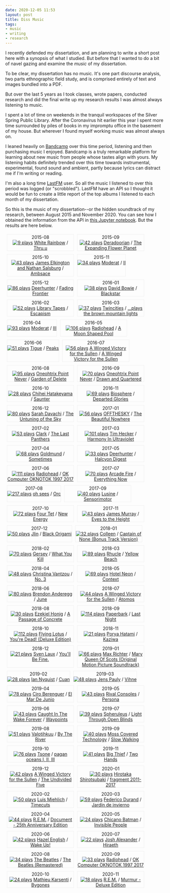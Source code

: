 ```yaml
---
date: 2020-12-05 11:53
layout: post
title: Diss Music
tags:
- music
- writing
- research
---
```


I recently defended my dissertation, and am planning to write a short post here with a synopsis of what I studied. But before that I wanted to do a bit of navel gazing and examine the *music* of my dissertation.

To be clear, my dissertation has no music. It's one part discourse analysis, two parts ethnographic field study, and is comprised entirely of text and images bundled into a PDF.

But over the last 5 years as I took classes, wrote papers, conducted research and did the final write up my research results I was almost always listening to music.

I spent a lot of time on weekends in the tranquil workspaces of the Silver Spring Public Library. After the Coronavirus hit earlier this year I spent more time surrounded by piles of books in my impromptu office in the basement of my house. But wherever I found myself working music was almost always on. 

I leaned heavily on [Bandcamp](https://bandcamp.com/edsu) over this time period, listening and then purchasing music I enjoyed. Bandcamp is a truly remarkable platform for learning about new music from people whose tastes align with yours. My listening habits definitely trended over this time towards instrumental, experimental, found sound and ambient, partly because lyrics can distract me if I'm writing or reading.

I'm also a long time [LastFM](https://www.last.fm/user/inkdroid) user. So all the music I listened to over this period was logged (or "scrobbled"). LastFM have an API so I thought it would be fun to create a little report of the top albums I listened to each month of my dissertation.

So this is the music of my dissertation--or the hidden soundtrack of my research, between August 2015 and November 2020. You can see how I obtained the information from the API in [this Jupyter notebook](https://github.com/edsu/notebooks/blob/master/LastFM%20Dissertation%20Highlights.ipynb). But the results are here below. 

<style>

  .albums {
    display: flex;
    flex-wrap: wrap;
  }

  .album {
    margin: 5px;
    max-width :210px;
    text-align: center;
    border: thin solid #eee;
  }

  .album img {
    max-width: 200px;
  }

</style>

<div class="albums">

<div class="album">
  2015-08 <br>
  <a href="https://www.last.fm/music/White%20Rainbow/Thru.u"><img title="9 plays" src="https://lastfm.freetls.fastly.net/i/u/300x300/f6bb2145b3bc42e1c2b74901588128d0.jpg"></a>
  <a href="https://www.last.fm/music/White%20Rainbow">White Rainbow</a> / 
  <a href="https://www.last.fm/music/White%20Rainbow/Thru.u">Thru.u</a>
</div>
    

<div class="album">
  2015-09 <br>
  <a href="https://www.last.fm/music/Deradoorian/The%20Expanding%20Flower%20Planet"><img title="42 plays" src="https://lastfm.freetls.fastly.net/i/u/300x300/a70a7c51328c38ad9d3fba9d3838fdd6.png"></a>
  <a href="https://www.last.fm/music/Deradoorian">Deradoorian</a> / 
  <a href="https://www.last.fm/music/Deradoorian/The%20Expanding%20Flower%20Planet">The Expanding Flower Planet</a>
</div>
    

<div class="album">
  2015-10 <br>
  <a href="https://www.last.fm/music/James%20Elkington%20and%20Nathan%20Salsburg/Ambsace"><img title="43 plays" src="https://lastfm.freetls.fastly.net/i/u/300x300/2a96cbd8b46e442fc41c2b86b821562f.png"></a>
  <a href="https://www.last.fm/music/James%20Elkington%20and%20Nathan%20Salsburg">James Elkington and Nathan Salsburg</a> / 
  <a href="https://www.last.fm/music/James%20Elkington%20and%20Nathan%20Salsburg/Ambsace">Ambsace</a>
</div>
    

<div class="album">
  2015-11 <br>
  <a href="https://www.last.fm/music/Moderat/II"><img title="34 plays" src="https://lastfm.freetls.fastly.net/i/u/300x300/73d59ac1474c4eef8de77a6c28b09298.jpg"></a>
  <a href="https://www.last.fm/music/Moderat">Moderat</a> / 
  <a href="https://www.last.fm/music/Moderat/II">II</a>
</div>
    

<div class="album">
  2015-12 <br>
  <a href="https://www.last.fm/music/Deerhunter/Fading%20Frontier"><img title="86 plays" src="https://lastfm.freetls.fastly.net/i/u/300x300/c937ae1086151af378a7a46d0d216f06.jpg"></a>
  <a href="https://www.last.fm/music/Deerhunter">Deerhunter</a> / 
  <a href="https://www.last.fm/music/Deerhunter/Fading%20Frontier">Fading Frontier</a>
</div>
    

<div class="album">
  2016-01 <br>
  <a href="https://www.last.fm/music/David%20Bowie/Blackstar"><img title="38 plays" src="https://lastfm.freetls.fastly.net/i/u/300x300/a63919a5f152e8242b735b022ded451d.png"></a>
  <a href="https://www.last.fm/music/David%20Bowie">David Bowie</a> / 
  <a href="https://www.last.fm/music/David%20Bowie/Blackstar">Blackstar</a>
</div>
    

<div class="album">
  2016-02 <br>
  <a href="https://www.last.fm/music/Library%20Tapes/Escapism"><img title="52 plays" src="https://lastfm.freetls.fastly.net/i/u/300x300/1f0d52b60857ef7234045b38afe789cd.jpg"></a>
  <a href="https://www.last.fm/music/Library%20Tapes">Library Tapes</a> / 
  <a href="https://www.last.fm/music/Library%20Tapes/Escapism">Escapism</a>
</div>
    

<div class="album">
  2016-03 <br>
  <a href="https://www.last.fm/music/Twincities/...plays%20the%20brown%20mountain%20lights"><img title="37 plays" src="https://lastfm.freetls.fastly.net/i/u/300x300/d455e38f8d0693d19fc46b4089f99b38.jpg"></a>
  <a href="https://www.last.fm/music/Twincities">Twincities</a> / 
  <a href="https://www.last.fm/music/Twincities/...plays%20the%20brown%20mountain%20lights">...plays the brown mountain lights</a>
</div>
    

<div class="album">
  2016-04 <br>
  <a href="https://www.last.fm/music/Moderat/III"><img title="93 plays" src="https://lastfm.freetls.fastly.net/i/u/300x300/a64f4b34a81c302586f0548461631a30.jpg"></a>
  <a href="https://www.last.fm/music/Moderat">Moderat</a> / 
  <a href="https://www.last.fm/music/Moderat/III">III</a>
</div>
    

<div class="album">
  2016-05 <br>
  <a href="https://www.last.fm/music/Radiohead/A%20Moon%20Shaped%20Pool"><img title="106 plays" src="https://lastfm.freetls.fastly.net/i/u/300x300/267decde8626b1263f0e3fcb3f43bc4a.png"></a>
  <a href="https://www.last.fm/music/Radiohead">Radiohead</a> / 
  <a href="https://www.last.fm/music/Radiohead/A%20Moon%20Shaped%20Pool">A Moon Shaped Pool</a>
</div>
    

<div class="album">
  2016-06 <br>
  <a href="https://www.last.fm/music/Tigue/Peaks"><img title="51 plays" src="https://lastfm.freetls.fastly.net/i/u/300x300/89e885d248982238d2ae062e99f36029.jpg"></a>
  <a href="https://www.last.fm/music/Tigue">Tigue</a> / 
  <a href="https://www.last.fm/music/Tigue/Peaks">Peaks</a>
</div>
    

<div class="album">
  2016-07 <br>
  <a href="https://www.last.fm/music/A%20Winged%20Victory%20for%20the%20Sullen/A%20Winged%20Victory%20for%20the%20Sullen"><img title="56 plays" src="https://lastfm.freetls.fastly.net/i/u/300x300/bcbbdcc69b734524a46beaba65fec213.png"></a>
  <a href="https://www.last.fm/music/A%20Winged%20Victory%20for%20the%20Sullen">A Winged Victory for the Sullen</a> / 
  <a href="https://www.last.fm/music/A%20Winged%20Victory%20for%20the%20Sullen/A%20Winged%20Victory%20for%20the%20Sullen">A Winged Victory for the Sullen</a>
</div>
    

<div class="album">
  2016-08 <br>
  <a href="https://www.last.fm/music/Oneohtrix%20Point%20Never/Garden%20of%20Delete"><img title="95 plays" src="https://lastfm.freetls.fastly.net/i/u/300x300/de7d7c51db35c41f1bfa479de73b08a8.jpg"></a>
  <a href="https://www.last.fm/music/Oneohtrix%20Point%20Never">Oneohtrix Point Never</a> / 
  <a href="https://www.last.fm/music/Oneohtrix%20Point%20Never/Garden%20of%20Delete">Garden of Delete</a>
</div>
    

<div class="album">
  2016-09 <br>
  <a href="https://www.last.fm/music/Oneohtrix%20Point%20Never/Drawn%20and%20Quartered"><img title="70 plays" src="https://lastfm.freetls.fastly.net/i/u/300x300/77f40cb669a74e7889eee64b7eda94d6.png"></a>
  <a href="https://www.last.fm/music/Oneohtrix%20Point%20Never">Oneohtrix Point Never</a> / 
  <a href="https://www.last.fm/music/Oneohtrix%20Point%20Never/Drawn%20and%20Quartered">Drawn and Quartered</a>
</div>
    

<div class="album">
  2016-10 <br>
  <a href="https://www.last.fm/music/Chihei%20Hatakeyama/Saunter"><img title="28 plays" src="https://lastfm.freetls.fastly.net/i/u/300x300/d084f3c46bd44ab3852feb101976012c.jpg"></a>
  <a href="https://www.last.fm/music/Chihei%20Hatakeyama">Chihei Hatakeyama</a> / 
  <a href="https://www.last.fm/music/Chihei%20Hatakeyama/Saunter">Saunter</a>
</div>
    

<div class="album">
  2016-11 <br>
  <a href="https://www.last.fm/music/Biosphere/Departed%20Glories"><img title="69 plays" src="https://lastfm.freetls.fastly.net/i/u/300x300/0e3aabf17fb19af137b42330b8b827c6.jpg"></a>
  <a href="https://www.last.fm/music/Biosphere">Biosphere</a> / 
  <a href="https://www.last.fm/music/Biosphere/Departed%20Glories">Departed Glories</a>
</div>
    

<div class="album">
  2016-12 <br>
  <a href="https://www.last.fm/music/Sarah%20Davachi/The%20Untuning%20of%20the%20Sky"><img title="80 plays" src="https://lastfm.freetls.fastly.net/i/u/300x300/53ef93cbdcf35475f0fb352d0bb1b9a9.png"></a>
  <a href="https://www.last.fm/music/Sarah%20Davachi">Sarah Davachi</a> / 
  <a href="https://www.last.fm/music/Sarah%20Davachi/The%20Untuning%20of%20the%20Sky">The Untuning of the Sky</a>
</div>
    

<div class="album">
  2017-01 <br>
  <a href="https://www.last.fm/music/OFFTHESKY/The%20Beautiful%20Nowhere"><img title="56 plays" src="https://lastfm.freetls.fastly.net/i/u/300x300/07d99215e23e47b2b1bbdb5f42a10afc.jpg"></a>
  <a href="https://www.last.fm/music/OFFTHESKY">OFFTHESKY</a> / 
  <a href="https://www.last.fm/music/OFFTHESKY/The%20Beautiful%20Nowhere">The Beautiful Nowhere</a>
</div>
    

<div class="album">
  2017-02 <br>
  <a href="https://www.last.fm/music/Clark/The%20Last%20Panthers"><img title="53 plays" src="https://lastfm.freetls.fastly.net/i/u/300x300/b790272050c419992bcb7d69567e88de.jpg"></a>
  <a href="https://www.last.fm/music/Clark">Clark</a> / 
  <a href="https://www.last.fm/music/Clark/The%20Last%20Panthers">The Last Panthers</a>
</div>
    

<div class="album">
  2017-03 <br>
  <a href="https://www.last.fm/music/Tim%20Hecker/Harmony%20In%20Ultraviolet"><img title="101 plays" src="https://lastfm.freetls.fastly.net/i/u/300x300/6c385c74cbff4e28ae6d8d0a406d845b.png"></a>
  <a href="https://www.last.fm/music/Tim%20Hecker">Tim Hecker</a> / 
  <a href="https://www.last.fm/music/Tim%20Hecker/Harmony%20In%20Ultraviolet">Harmony In Ultraviolet</a>
</div>
    

<div class="album">
  2017-04 <br>
  <a href="https://www.last.fm/music/Goldmund/Sometimes"><img title="68 plays" src="https://lastfm.freetls.fastly.net/i/u/300x300/ac8a5e157cd3b593fbda7ec19377521d.jpg"></a>
  <a href="https://www.last.fm/music/Goldmund">Goldmund</a> / 
  <a href="https://www.last.fm/music/Goldmund/Sometimes">Sometimes</a>
</div>
    

<div class="album">
  2017-05 <br>
  <a href="https://www.last.fm/music/Deerhunter/Halcyon%20Digest"><img title="33 plays" src="https://lastfm.freetls.fastly.net/i/u/300x300/70a35c54fb2d4b75b0febce9614ccf6d.png"></a>
  <a href="https://www.last.fm/music/Deerhunter">Deerhunter</a> / 
  <a href="https://www.last.fm/music/Deerhunter/Halcyon%20Digest">Halcyon Digest</a>
</div>
    

<div class="album">
  2017-06 <br>
  <a href="https://www.last.fm/music/Radiohead/OK%20Computer%20OKNOTOK%201997%202017"><img title="111 plays" src="https://lastfm.freetls.fastly.net/i/u/300x300/51214507c81379cd2ae8a0d77f1e0f29.jpg"></a>
  <a href="https://www.last.fm/music/Radiohead">Radiohead</a> / 
  <a href="https://www.last.fm/music/Radiohead/OK%20Computer%20OKNOTOK%201997%202017">OK Computer OKNOTOK 1997 2017</a>
</div>
    

<div class="album">
  2017-07 <br>
  <a href="https://www.last.fm/music/Arcade%20Fire/Everything%20Now"><img title="70 plays" src="https://lastfm.freetls.fastly.net/i/u/300x300/d344ad55c902ed4a74794b0f342aef05.png"></a>
  <a href="https://www.last.fm/music/Arcade%20Fire">Arcade Fire</a> / 
  <a href="https://www.last.fm/music/Arcade%20Fire/Everything%20Now">Everything Now</a>
</div>
    

<div class="album">
  2017-08 <br>
  <a href="https://www.last.fm/music/oh%20sees/Orc"><img title="217 plays" src="https://lastfm.freetls.fastly.net/i/u/300x300/f30d09d4cb617cc666b7d425a2784c6b.jpg"></a>
  <a href="https://www.last.fm/music/oh%20sees">oh sees</a> / 
  <a href="https://www.last.fm/music/oh%20sees/Orc">Orc</a>
</div>
    

<div class="album">
  2017-09 <br>
  <a href="https://www.last.fm/music/Lusine/Sensorimotor"><img title="40 plays" src="https://lastfm.freetls.fastly.net/i/u/300x300/26a16d5ac40824920b7476f4f72b5928.jpg"></a>
  <a href="https://www.last.fm/music/Lusine">Lusine</a> / 
  <a href="https://www.last.fm/music/Lusine/Sensorimotor">Sensorimotor</a>
</div>
    

<div class="album">
  2017-10 <br>
  <a href="https://www.last.fm/music/Four%20Tet/New%20Energy"><img title="72 plays" src="https://lastfm.freetls.fastly.net/i/u/300x300/fafa8a0e7e903e35fe4062435e9dd8a3.jpg"></a>
  <a href="https://www.last.fm/music/Four%20Tet">Four Tet</a> / 
  <a href="https://www.last.fm/music/Four%20Tet/New%20Energy">New Energy</a>
</div>
    

<div class="album">
  2017-11 <br>
  <a href="https://www.last.fm/music/James%20Murray/Eyes%20to%20the%20Height"><img title="43 plays" src="https://lastfm.freetls.fastly.net/i/u/300x300/62d51bcefb5c57a9966fdd0f1d03146a.jpg"></a>
  <a href="https://www.last.fm/music/James%20Murray">James Murray</a> / 
  <a href="https://www.last.fm/music/James%20Murray/Eyes%20to%20the%20Height">Eyes to the Height</a>
</div>
    

<div class="album">
  2017-12 <br>
  <a href="https://www.last.fm/music/Jlin/Black%20Origami"><img title="50 plays" src="https://lastfm.freetls.fastly.net/i/u/300x300/f253907711a2300c91361e2361b777e4.jpg"></a>
  <a href="https://www.last.fm/music/Jlin">Jlin</a> / 
  <a href="https://www.last.fm/music/Jlin/Black%20Origami">Black Origami</a>
</div>
    

<div class="album">
  2018-01 <br>
  <a href="https://www.last.fm/music/Colleen/Captain%20of%20None%20%28Bonus%20Track%20Version%29"><img title="32 plays" src="https://lastfm.freetls.fastly.net/i/u/300x300/e5593d0370da2f51a264d6927a610b23.jpg"></a>
  <a href="https://www.last.fm/music/Colleen">Colleen</a> / 
  <a href="https://www.last.fm/music/Colleen/Captain%20of%20None%20%28Bonus%20Track%20Version%29">Captain of None (Bonus Track Version)</a>
</div>
    

<div class="album">
  2018-02 <br>
  <a href="https://www.last.fm/music/Gersey/What%20You%20Kill"><img title="70 plays" src="https://lastfm.freetls.fastly.net/i/u/300x300/59c3740edd1192009c6a6fcf2aad3935.jpg"></a>
  <a href="https://www.last.fm/music/Gersey">Gersey</a> / 
  <a href="https://www.last.fm/music/Gersey/What%20You%20Kill">What You Kill</a>
</div>
    

<div class="album">
  2018-03 <br>
  <a href="https://www.last.fm/music/Rhucle/Yellow%20Beach"><img title="89 plays" src="https://lastfm.freetls.fastly.net/i/u/300x300/809a4bbd0e8a0837c13127dcd210ca03.jpg"></a>
  <a href="https://www.last.fm/music/Rhucle">Rhucle</a> / 
  <a href="https://www.last.fm/music/Rhucle/Yellow%20Beach">Yellow Beach</a>
</div>
    

<div class="album">
  2018-04 <br>
  <a href="https://www.last.fm/music/Christina%20Vantzou/No.%203"><img title="48 plays" src="https://lastfm.freetls.fastly.net/i/u/300x300/0ef11c5f3b75faf9e0b1bee737d7a006.jpg"></a>
  <a href="https://www.last.fm/music/Christina%20Vantzou">Christina Vantzou</a> / 
  <a href="https://www.last.fm/music/Christina%20Vantzou/No.%203">No. 3</a>
</div>
    

<div class="album">
  2018-05 <br>
  <a href="https://www.last.fm/music/Hotel%20Neon/Context"><img title="69 plays" src="https://lastfm.freetls.fastly.net/i/u/300x300/627482a4a8a0c9c9677e5311cba488c0.jpg"></a>
  <a href="https://www.last.fm/music/Hotel%20Neon">Hotel Neon</a> / 
  <a href="https://www.last.fm/music/Hotel%20Neon/Context">Context</a>
</div>
    

<div class="album">
  2018-06 <br>
  <a href="https://www.last.fm/music/Brendon%20Anderegg/June"><img title="80 plays" src="https://lastfm.freetls.fastly.net/i/u/300x300/37d2f34b71fbbca2288c73366d40564d.jpg"></a>
  <a href="https://www.last.fm/music/Brendon%20Anderegg">Brendon Anderegg</a> / 
  <a href="https://www.last.fm/music/Brendon%20Anderegg/June">June</a>
</div>
    

<div class="album">
  2018-07 <br>
  <a href="https://www.last.fm/music/A%20Winged%20Victory%20for%20the%20Sullen/Atomos"><img title="44 plays" src="https://lastfm.freetls.fastly.net/i/u/300x300/773187dce97148fbc8f217a196cdad54.png"></a>
  <a href="https://www.last.fm/music/A%20Winged%20Victory%20for%20the%20Sullen">A Winged Victory for the Sullen</a> / 
  <a href="https://www.last.fm/music/A%20Winged%20Victory%20for%20the%20Sullen/Atomos">Atomos</a>
</div>
    

<div class="album">
  2018-08 <br>
  <a href="https://www.last.fm/music/Ezekiel%20Honig/A%20Passage%20of%20Concrete"><img title="30 plays" src="https://lastfm.freetls.fastly.net/i/u/300x300/618796c13898f49cdc22704a348d1cb4.png"></a>
  <a href="https://www.last.fm/music/Ezekiel%20Honig">Ezekiel Honig</a> / 
  <a href="https://www.last.fm/music/Ezekiel%20Honig/A%20Passage%20of%20Concrete">A Passage of Concrete</a>
</div>
    

<div class="album">
  2018-09 <br>
  <a href="https://www.last.fm/music/Paperbark/Last%20Night"><img title="114 plays" src="https://lastfm.freetls.fastly.net/i/u/300x300/8dcea182433359257b2e912ba08a4db8.jpg"></a>
  <a href="https://www.last.fm/music/Paperbark">Paperbark</a> / 
  <a href="https://www.last.fm/music/Paperbark/Last%20Night">Last Night</a>
</div>
    

<div class="album">
  2018-10 <br>
  <a href="https://www.last.fm/music/Flying%20Lotus/You%27re%20Dead%21%20%28Deluxe%20Edition%29"><img title="112 plays" src="https://lastfm.freetls.fastly.net/i/u/300x300/c84d435b3eebd2c10705b7933de15e98.jpg"></a>
  <a href="https://www.last.fm/music/Flying%20Lotus">Flying Lotus</a> / 
  <a href="https://www.last.fm/music/Flying%20Lotus/You%27re%20Dead%21%20%28Deluxe%20Edition%29">You're Dead! (Deluxe Edition)</a>
</div>
    

<div class="album">
  2018-11 <br>
  <a href="https://www.last.fm/music/Porya%20Hatami/Kaziwa"><img title="21 plays" src="https://lastfm.freetls.fastly.net/i/u/300x300/5931a1545512c88a5399b60be80d82e5.jpg"></a>
  <a href="https://www.last.fm/music/Porya%20Hatami">Porya Hatami</a> / 
  <a href="https://www.last.fm/music/Porya%20Hatami/Kaziwa">Kaziwa</a>
</div>
    

<div class="album">
  2018-12 <br>
  <a href="https://www.last.fm/music/Sven%20Laux/You%27ll%20Be%20Fine."><img title="21 plays" src="https://lastfm.freetls.fastly.net/i/u/300x300/5fbc24b8ae45e48aa017251f940ba2d5.jpg"></a>
  <a href="https://www.last.fm/music/Sven%20Laux">Sven Laux</a> / 
  <a href="https://www.last.fm/music/Sven%20Laux/You%27ll%20Be%20Fine.">You'll Be Fine.</a>
</div>
    

<div class="album">
  2019-01 <br>
  <a href="https://www.last.fm/music/Max%20Richter/Mary%20Queen%20Of%20Scots%20%28Original%20Motion%20Picture%20Soundtrack%29"><img title="66 plays" src="https://lastfm.freetls.fastly.net/i/u/300x300/f1a203058a09786cb000a7513d8c345a.jpg"></a>
  <a href="https://www.last.fm/music/Max%20Richter">Max Richter</a> / 
  <a href="https://www.last.fm/music/Max%20Richter/Mary%20Queen%20Of%20Scots%20%28Original%20Motion%20Picture%20Soundtrack%29">Mary Queen Of Scots (Original Motion Picture Soundtrack)</a>
</div>
    

<div class="album">
  2019-02 <br>
  <a href="https://www.last.fm/music/Ian%20Nyquist/Cuan"><img title="28 plays" src="https://lastfm.freetls.fastly.net/i/u/300x300/0874c00292236d91cda0c4643203f5bc.jpg"></a>
  <a href="https://www.last.fm/music/Ian%20Nyquist">Ian Nyquist</a> / 
  <a href="https://www.last.fm/music/Ian%20Nyquist/Cuan">Cuan</a>
</div>
    

<div class="album">
  2019-03 <br>
  <a href="https://www.last.fm/music/Jens%20Pauly/Vihne"><img title="48 plays" src="https://lastfm.freetls.fastly.net/i/u/300x300/e177413d9cc92d5087a130fd3c3ea8e1.jpg"></a>
  <a href="https://www.last.fm/music/Jens%20Pauly">Jens Pauly</a> / 
  <a href="https://www.last.fm/music/Jens%20Pauly/Vihne">Vihne</a>
</div>
    

<div class="album">
  2019-04 <br>
  <a href="https://www.last.fm/music/Ciro%20Berenguer/El%20Mar%20De%20Junio"><img title="78 plays" src="https://lastfm.freetls.fastly.net/i/u/300x300/f2a8fb6ec5cff7353f0e6da1022b4bcb.jpg"></a>
  <a href="https://www.last.fm/music/Ciro%20Berenguer">Ciro Berenguer</a> / 
  <a href="https://www.last.fm/music/Ciro%20Berenguer/El%20Mar%20De%20Junio">El Mar De Junio</a>
</div>
    

<div class="album">
  2019-05 <br>
  <a href="https://www.last.fm/music/Rival%20Consoles/Persona"><img title="43 plays" src="https://lastfm.freetls.fastly.net/i/u/300x300/658d3f2aee9fbf5f02e6cf6a6a4266c3.jpg"></a>
  <a href="https://www.last.fm/music/Rival%20Consoles">Rival Consoles</a> / 
  <a href="https://www.last.fm/music/Rival%20Consoles/Persona">Persona</a>
</div>
    

<div class="album">
  2019-06 <br>
  <a href="https://www.last.fm/music/Caught%20In%20The%20Wake%20Forever/Waypoints"><img title="43 plays" src="https://lastfm.freetls.fastly.net/i/u/300x300/ddf892d8f6946e0cc71238171ed661f2.jpg"></a>
  <a href="https://www.last.fm/music/Caught%20In%20The%20Wake%20Forever">Caught In The Wake Forever</a> / 
  <a href="https://www.last.fm/music/Caught%20In%20The%20Wake%20Forever/Waypoints">Waypoints</a>
</div>
    

<div class="album">
  2019-07 <br>
  <a href="https://www.last.fm/music/Spheruleus/Light%20Through%20Open%20Blinds"><img title="39 plays" src="https://lastfm.freetls.fastly.net/i/u/300x300/89e013a4343e63854b6bce4680d86faa.png"></a>
  <a href="https://www.last.fm/music/Spheruleus">Spheruleus</a> / 
  <a href="https://www.last.fm/music/Spheruleus/Light%20Through%20Open%20Blinds">Light Through Open Blinds</a>
</div>
    

<div class="album">
  2019-08 <br>
  <a href="https://www.last.fm/music/Valotihkuu/By%20The%20River"><img title="51 plays" src="https://lastfm.freetls.fastly.net/i/u/300x300/2c09530185180bea3feb6f4bb356fccc.jpg"></a>
  <a href="https://www.last.fm/music/Valotihkuu">Valotihkuu</a> / 
  <a href="https://www.last.fm/music/Valotihkuu/By%20The%20River">By The River</a>
</div>
    

<div class="album">
  2019-09 <br>
  <a href="https://www.last.fm/music/Moss%20Covered%20Technology/Slow%20Walking"><img title="40 plays" src="https://lastfm.freetls.fastly.net/i/u/300x300/d98a9caf57b649bc9840e2b48c7dd0a4.jpg"></a>
  <a href="https://www.last.fm/music/Moss%20Covered%20Technology">Moss Covered Technology</a> / 
  <a href="https://www.last.fm/music/Moss%20Covered%20Technology/Slow%20Walking">Slow Walking</a>
</div>
    

<div class="album">
  2019-10 <br>
  <a href="https://www.last.fm/music/Tsone/pagan%20oceans%20I%2C%20II%2C%20III"><img title="76 plays" src="https://lastfm.freetls.fastly.net/i/u/300x300/4912ab7b8fcffd2c6ebaddf8cfa122d3.jpg"></a>
  <a href="https://www.last.fm/music/Tsone">Tsone</a> / 
  <a href="https://www.last.fm/music/Tsone/pagan%20oceans%20I%2C%20II%2C%20III">pagan oceans I, II, III</a>
</div>
    

<div class="album">
  2019-11 <br>
  <a href="https://www.last.fm/music/Big%20Thief/Two%20Hands"><img title="41 plays" src="https://lastfm.freetls.fastly.net/i/u/300x300/240670768b137f2755a02198da160d10.jpg"></a>
  <a href="https://www.last.fm/music/Big%20Thief">Big Thief</a> / 
  <a href="https://www.last.fm/music/Big%20Thief/Two%20Hands">Two Hands</a>
</div>
    

<div class="album">
  2019-12 <br>
  <a href="https://www.last.fm/music/A%20Winged%20Victory%20for%20the%20Sullen/The%20Undivided%20Five"><img title="42 plays" src="https://lastfm.freetls.fastly.net/i/u/300x300/71d55359741391541e383c27f5d82eb5.jpg"></a>
  <a href="https://www.last.fm/music/A%20Winged%20Victory%20for%20the%20Sullen">A Winged Victory for the Sullen</a> / 
  <a href="https://www.last.fm/music/A%20Winged%20Victory%20for%20the%20Sullen/The%20Undivided%20Five">The Undivided Five</a>
</div>
    

<div class="album">
  2020-01 <br>
  <a href="https://www.last.fm/music/Hirotaka%20Shirotsubaki/fragment%202011-2017"><img title="30 plays" src="https://lastfm.freetls.fastly.net/i/u/300x300/1c33bef506105b605be2e0e587e231e3.jpg"></a>
  <a href="https://www.last.fm/music/Hirotaka%20Shirotsubaki">Hirotaka Shirotsubaki</a> / 
  <a href="https://www.last.fm/music/Hirotaka%20Shirotsubaki/fragment%202011-2017">fragment 2011-2017</a>
</div>
    

<div class="album">
  2020-02 <br>
  <a href="https://www.last.fm/music/Luis%20Miehlich/Timecuts"><img title="50 plays" src="https://lastfm.freetls.fastly.net/i/u/300x300/2a96cbd8b46e442fc41c2b86b821562f.png"></a>
  <a href="https://www.last.fm/music/Luis%20Miehlich">Luis Miehlich</a> / 
  <a href="https://www.last.fm/music/Luis%20Miehlich/Timecuts">Timecuts</a>
</div>
    

<div class="album">
  2020-03 <br>
  <a href="https://www.last.fm/music/Federico%20Durand/Jard%C3%ADn%20de%20invierno"><img title="59 plays" src="https://lastfm.freetls.fastly.net/i/u/300x300/8fc6a8114d30b042937106cb5817b81e.jpg"></a>
  <a href="https://www.last.fm/music/Federico%20Durand">Federico Durand</a> / 
  <a href="https://www.last.fm/music/Federico%20Durand/Jard%C3%ADn%20de%20invierno">Jardín de invierno</a>
</div>
    

<div class="album">
  2020-04 <br>
  <a href="https://www.last.fm/music/R.E.M./Document%20-%2025th%20Anniversary%20Edition"><img title="44 plays" src="https://lastfm.freetls.fastly.net/i/u/300x300/10fa25eab95745a280cbf3386cf925b8.jpg"></a>
  <a href="https://www.last.fm/music/R.E.M.">R.E.M.</a> / 
  <a href="https://www.last.fm/music/R.E.M./Document%20-%2025th%20Anniversary%20Edition">Document - 25th Anniversary Edition</a>
</div>
    

<div class="album">
  2020-05 <br>
  <a href="https://www.last.fm/music/Chicano%20Batman/Invisible%20People"><img title="24 plays" src="https://lastfm.freetls.fastly.net/i/u/300x300/301bafca8b3588788c4329c51d10f435.jpg"></a>
  <a href="https://www.last.fm/music/Chicano%20Batman">Chicano Batman</a> / 
  <a href="https://www.last.fm/music/Chicano%20Batman/Invisible%20People">Invisible People</a>
</div>
    

<div class="album">
  2020-06 <br>
  <a href="https://www.last.fm/music/Hazel%20English/Wake%20Up%21"><img title="42 plays" src="https://lastfm.freetls.fastly.net/i/u/300x300/d117a7f1c68d4d717dc13eb8a6412d47.png"></a>
  <a href="https://www.last.fm/music/Hazel%20English">Hazel English</a> / 
  <a href="https://www.last.fm/music/Hazel%20English/Wake%20Up%21">Wake Up!</a>
</div>
    

<div class="album">
  2020-07 <br>
  <a href="https://www.last.fm/music/Josh%20Alexander/Hiraeth"><img title="22 plays" src="https://lastfm.freetls.fastly.net/i/u/300x300/da85becf4bd0e77837ba8295299da0d6.jpg"></a>
  <a href="https://www.last.fm/music/Josh%20Alexander">Josh Alexander</a> / 
  <a href="https://www.last.fm/music/Josh%20Alexander/Hiraeth">Hiraeth</a>
</div>
    

<div class="album">
  2020-08 <br>
  <a href="https://www.last.fm/music/The%20Beatles/The%20Beatles%20%28Remastered%29"><img title="34 plays" src="https://lastfm.freetls.fastly.net/i/u/300x300/0a5ceb4725bc299ddb2e0fda4e9f0410.jpg"></a>
  <a href="https://www.last.fm/music/The%20Beatles">The Beatles</a> / 
  <a href="https://www.last.fm/music/The%20Beatles/The%20Beatles%20%28Remastered%29">The Beatles (Remastered)</a>
</div>
    

<div class="album">
  2020-09 <br>
  <a href="https://www.last.fm/music/Radiohead/OK%20Computer%20OKNOTOK%201997%202017"><img title="33 plays" src="https://lastfm.freetls.fastly.net/i/u/300x300/51214507c81379cd2ae8a0d77f1e0f29.jpg"></a>
  <a href="https://www.last.fm/music/Radiohead">Radiohead</a> / 
  <a href="https://www.last.fm/music/Radiohead/OK%20Computer%20OKNOTOK%201997%202017">OK Computer OKNOTOK 1997 2017</a>
</div>
    

<div class="album">
  2020-10 <br>
  <a href="https://www.last.fm/music/Mathieu%20Karsenti/Bygones"><img title="24 plays" src="https://lastfm.freetls.fastly.net/i/u/300x300/9fe5c14f0d8929a9cc595292feea9c15.jpg"></a>
  <a href="https://www.last.fm/music/Mathieu%20Karsenti">Mathieu Karsenti</a> / 
  <a href="https://www.last.fm/music/Mathieu%20Karsenti/Bygones">Bygones</a>
</div>
    

<div class="album">
  2020-11 <br>
  <a href="https://www.last.fm/music/R.E.M./Murmur%20-%20Deluxe%20Edition"><img title="18 plays" src="https://lastfm.freetls.fastly.net/i/u/300x300/f73533d892aa4eb6b7d9b541cf692e58.jpg"></a>
  <a href="https://www.last.fm/music/R.E.M.">R.E.M.</a> / 
  <a href="https://www.last.fm/music/R.E.M./Murmur%20-%20Deluxe%20Edition">Murmur - Deluxe Edition</a>
</div>


</div>
